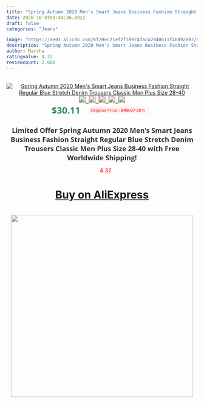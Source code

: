 ```yaml
---
title: "Spring Autumn 2020 Men's Smart Jeans Business Fashion Straight Regular Blue Stretch Denim Trousers Classic Men Plus Size 28-40"
date: 2020-10-8T09:44:36.892Z
draft: false
categories: "Jeans"

image: "https://ae01.alicdn.com/kf/Hec21ef2f39974daca2940611f4609280r/Spring-Autumn-2020-Men-s-Smart-Jeans-Business-Fashion-Straight-Regular-Blue-Stretch-Denim-Trousers-Classic.jpg"
description: "Spring Autumn 2020 Men's Smart Jeans Business Fashion Straight Regular Blue Stretch Denim Trousers Classic Men Plus Size 28-40"
author: Marsha
ratingvalue: 4.32
reviewcount: 2.666
---
```

<br>
<div style="text-align: center;">
<a href="https://s.click.aliexpress.com/e/_AdL9Zx" target="_blank" rel="nofollow noopener noreferrer"><img alt="Spring Autumn 2020 Men's Smart Jeans Business Fashion Straight Regular Blue Stretch Denim Trousers Classic Men Plus Size 28-40" class="magnifier-image" src="https://ae01.alicdn.com/kf/Hec21ef2f39974daca2940611f4609280r/Spring-Autumn-2020-Men-s-Smart-Jeans-Business-Fashion-Straight-Regular-Blue-Stretch-Denim-Trousers-Classic.jpg_640x640.jpg">
<br>
<img style="border:1px solid salmon" src="https://ae01.alicdn.com/kf/Hec21ef2f39974daca2940611f4609280r/Spring-Autumn-2020-Men-s-Smart-Jeans-Business-Fashion-Straight-Regular-Blue-Stretch-Denim-Trousers-Classic.jpg_120x120.jpg">&nbsp;&nbsp;<img style="border:1px solid salmon" src="https://ae01.alicdn.com/kf/H78ad941e0b7b4c11ac928499a256ccbaO/Spring-Autumn-2020-Men-s-Smart-Jeans-Business-Fashion-Straight-Regular-Blue-Stretch-Denim-Trousers-Classic.jpg_120x120.jpg">&nbsp;&nbsp;<img style="border:1px solid salmon" src="https://ae01.alicdn.com/kf/H21e35d4783fc44128c21190f4677a7d1D/Spring-Autumn-2020-Men-s-Smart-Jeans-Business-Fashion-Straight-Regular-Blue-Stretch-Denim-Trousers-Classic.jpg_120x120.jpg">&nbsp;&nbsp;<img style="border:1px solid salmon" src="https://ae01.alicdn.com/kf/He9f879aff4c946759e692e073b8a6026j/Spring-Autumn-2020-Men-s-Smart-Jeans-Business-Fashion-Straight-Regular-Blue-Stretch-Denim-Trousers-Classic.jpg_120x120.jpg">&nbsp;&nbsp;<img style="border:1px solid salmon" src="https://ae01.alicdn.com/kf/Hd2113870dec2405d8b1be3cf0bae8779Y/Spring-Autumn-2020-Men-s-Smart-Jeans-Business-Fashion-Straight-Regular-Blue-Stretch-Denim-Trousers-Classic.jpg_120x120.jpg"></a></div><br0>
<div style="text-align: center;"><span style="background-color: white; border: 0px; box-sizing: border-box; color: seagreen; display: inline-block; font-family: &quot;open sans&quot; , &quot;arial&quot; , &quot;helvetica&quot; , sans-serif , &quot;heiti&quot;; font-size: 24px; font-stretch: inherit; font-weight: 700; line-height: inherit; margin: 0px 10px 0px 0px; padding: 0px; vertical-align: middle;">$30.11 </span>
<span style="background: rgb(255 , 241 , 241); border-radius: 3px; border: 0px; box-sizing: border-box; color: #ff4747; display: inline-block; font-family: inherit; font-size: 12px; font-stretch: inherit; font-style: inherit; font-variant: inherit; font-weight: 600; line-height: inherit; margin: 0px; padding: 2px 5px; transform: scale(0.9); vertical-align: middle;">Original Price : <b style="text-decoration: line-through;">$48.57 </b> 38%&nbsp;&nbsp;</span></div>
<h1 style="color: #333333; display: inline-block; font-family: &quot;open sans&quot; , &quot;arial&quot; , &quot;helvetica&quot; , sans-serif , &quot;heiti&quot;; font-size: 18px; font-stretch: inherit; font-weight: 700; text-align: center;">Limited Offer Spring Autumn 2020 Men's Smart Jeans Business Fashion Straight Regular Blue Stretch Denim Trousers Classic Men Plus Size 28-40 with Free Worldwide Shipping!</h1>
<div style="color: #ff4747; text-align: center;">
<img src="https://4.bp.blogspot.com/-M0ZcTcb-5uY/XleCXlxnR4I/AAAAAAAAAEc/OrjgMkXV1oMQFaCRZj5HQwOCBcu3w1FegCPcBGAYYCw/s1600/star.png" style="height: 15px;">&nbsp;<b>4.32</b></div>
<div class="button_cont" align="center"><a class="buynow_a" href="https://s.click.aliexpress.com/e/_AdL9Zx" target="_blank" rel="nofollow noopener noreferrer"><H1>Buy on AliExpress</H1></a></div><br>
<div class="separator" style="clear: both; text-align: center;">
<img src="https://lh3.googleusercontent.com/-pTy5HemUv9M/XlePHvY0dAI/AAAAAAAAAE4/0nX5iRUoIWY8eMW9Dpxeirr157OZliDIgCLcBGAsYHQ/s1600/badge.gif" width="480">
</div>
